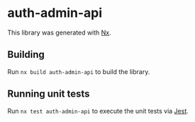 # auth-admin-api

This library was generated with [Nx](https://nx.dev).

## Building

Run `nx build auth-admin-api` to build the library.

## Running unit tests

Run `nx test auth-admin-api` to execute the unit tests via [Jest](https://jestjs.io).

